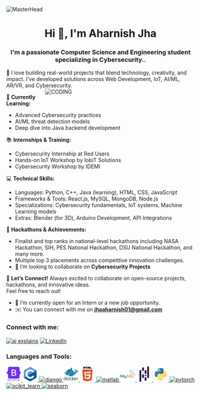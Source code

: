 ![MasterHead](https://cdn.shopify.com/s/files/1/0306/6419/6141/articles/coding_languages.png?v=1619126283)
<h1 align="center">Hi 👋, I'm Aharnish Jha</h1>
<h3 align="center">I'm a passionate Computer Science and Engineering student specializing in Cybersecurity..</h3>
🚀 I love building real-world projects that blend technology, creativity, and impact.  
I've developed solutions across Web Development, IoT, AI/ML, AR/VR, and Cybersecurity.

<img align="right" alt="CODING" width="400" src="https://cdn.dribbble.com/users/1162077/screenshots/3848914/programmer.gif">


🌱 **Currently Learning:**
- Advanced Cybersecurity practices
- AI/ML threat detection models
- Deep dive into Java backend development

📚 **Internships & Training:**
- Cybersecurity Internship at Red Users
- Hands-on IoT Workshop by IobiT Solutions
- Cybersecurity Workshop by IDEMI

💻 **Technical Skills:**
- Languages: Python, C++, Java (learning), HTML, CSS, JavaScript
- Frameworks & Tools: React.js, MySQL, MongoDB, Node.js
- Specializations: Cybersecurity fundamentals, IoT systems, Machine Learning models
- Extras: Blender (for 3D), Arduino Development, API Integrations

🎯 **Hackathons & Achievements:**
- Finalist and top ranks in national-level hackathons including NASA Hackathon, SIH, PES National Hackathon, DSU National Hackathon, and many more.
- Multiple top 3 placements across competitive innovation challenges.
- 👯 I’m looking to collaborate on **Cybersecurity Projects**

🔗 **Let’s Connect!**
Always excited to collaborate on open-source projects, hackathons, and innovative ideas.  
Feel free to reach out!
- 💼 I’m currently open for an Intern or a new job opportunity.
- ✉️ You can connect with me on **jhaaharnish01@gmail.com**


<h3 align="left">Connect with me:</h3>
<p align="left">
<a href="https://www.youtube.com/c/aj explains" target="blank"><img align="center" src="https://raw.githubusercontent.com/rahuldkjain/github-profile-readme-generator/master/src/images/icons/Social/youtube.svg" alt="aj explains" height="30" width="40" /></a>
<a href="https://www.linkedin.com/in/aharnish-jha-b3b5b92b7/" target="blank">
  <img align="center" src="https://raw.githubusercontent.com/rahuldkjain/github-profile-readme-generator/master/src/images/icons/Social/linked-in-alt.svg" alt="LinkedIn" height="30" width="40" />
</a>

</p>

<h3 align="left">Languages and Tools:</h3>
<p align="left"> <a href="https://getbootstrap.com" target="_blank" rel="noreferrer"> <img src="https://raw.githubusercontent.com/devicons/devicon/master/icons/bootstrap/bootstrap-plain-wordmark.svg" alt="bootstrap" width="40" height="40"/> </a> <a href="https://www.cprogramming.com/" target="_blank" rel="noreferrer"> <img src="https://raw.githubusercontent.com/devicons/devicon/master/icons/c/c-original.svg" alt="c" width="40" height="40"/> </a> <a href="https://www.djangoproject.com/" target="_blank" rel="noreferrer"> <img src="https://cdn.worldvectorlogo.com/logos/django.svg" alt="django" width="40" height="40"/> </a> <a href="https://www.docker.com/" target="_blank" rel="noreferrer"> <img src="https://raw.githubusercontent.com/devicons/devicon/master/icons/docker/docker-original-wordmark.svg" alt="docker" width="40" height="40"/> </a> <a href="https://www.w3.org/html/" target="_blank" rel="noreferrer"> <img src="https://raw.githubusercontent.com/devicons/devicon/master/icons/html5/html5-original-wordmark.svg" alt="html5" width="40" height="40"/> </a> <a href="https://www.mathworks.com/" target="_blank" rel="noreferrer"> <img src="https://upload.wikimedia.org/wikipedia/commons/2/21/Matlab_Logo.png" alt="matlab" width="40" height="40"/> </a> <a href="https://www.mysql.com/" target="_blank" rel="noreferrer"> <img src="https://raw.githubusercontent.com/devicons/devicon/master/icons/mysql/mysql-original-wordmark.svg" alt="mysql" width="40" height="40"/> </a> <a href="https://pandas.pydata.org/" target="_blank" rel="noreferrer"> <img src="https://raw.githubusercontent.com/devicons/devicon/2ae2a900d2f041da66e950e4d48052658d850630/icons/pandas/pandas-original.svg" alt="pandas" width="40" height="40"/> </a> <a href="https://www.python.org" target="_blank" rel="noreferrer"> <img src="https://raw.githubusercontent.com/devicons/devicon/master/icons/python/python-original.svg" alt="python" width="40" height="40"/> </a> <a href="https://pytorch.org/" target="_blank" rel="noreferrer"> <img src="https://www.vectorlogo.zone/logos/pytorch/pytorch-icon.svg" alt="pytorch" width="40" height="40"/> </a> <a href="https://scikit-learn.org/" target="_blank" rel="noreferrer"> <img src="https://upload.wikimedia.org/wikipedia/commons/0/05/Scikit_learn_logo_small.svg" alt="scikit_learn" width="40" height="40"/> </a> <a href="https://seaborn.pydata.org/" target="_blank" rel="noreferrer"> <img src="https://seaborn.pydata.org/_images/logo-mark-lightbg.svg" alt="seaborn" width="40" height="40"/> </a> </p>
